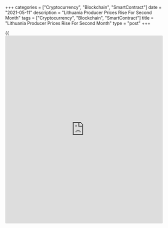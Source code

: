 +++
categories = ["Cryptocurrency", "Blockchain", "SmartContract"]
date = "2021-05-11"
description = "Lithuania Producer Prices Rise For Second Month"
tags = ["Cryptocurrency", "Blockchain", "SmartContract"]
title = "Lithuania Producer Prices Rise For Second Month"
type = "post"
+++

{{<iframe id="large-banner" src="https://www.bounty.group/#slide=15.0" width="100%" height="600" scrolling="no" style="border: 0px solid rgb(216, 221, 230); border-radius: 3px;">}}

Lithuania's producer prices rose for the second straight month in April,
figures from Statistics Lithuania showed on Tuesday.

The producer price index grew 10.7 percent year-on-year in April,
following a 4.6 percent rise in March.

Excluding refined petroleum products, producer prices rose 2.2 percent
annually in April, following a 0.4 percent increase in the preceding
month.

Producer prices for products sold on the Lithuanian market gained by 8.7
percent annually in April. Prices for products sold on the foreign
market increased by 12.2 percent from a year ago.

On a month-on-month basis, producer prices rose 0.4 percent in April,
after a 1.2 percent growth in the prior month.

Separate data from the statistical office showed that the EU measure of
harmonized index of consumer prices, or HICP gained 2.4 percent yearly
in April and rose 1.0 percent from a month ago.

For comments and feedback [contact](https://www.playgroundfx.com/contact/): editorial@rtt[news](https://www.letsplayfx.com/blog/forex-news-website/).com

[Economic News][1]

 **What parts of the world are seeing the best (and worst) economic
performances lately? Click[here][2] to check out our [Econ Scorecard][2]
and find out! See up-to-the-moment [ranking](https://www.playgroundfx.com/blog/crypto-exchange-ranking/)s for the best and worst
performers in [GDP][3], [unemployment rate][4], [inflation][2] and much
more.**

   1. www.rtt[news](https://www.letsplayfx.com/blog/forex-news-website/).com/Content/EconomicNews.aspx
   2. www.rtt[news](https://www.letsplayfx.com/blog/forex-news-website/).com/economic-scorecard/world-rank/CPI/highest-performance.aspx
   3. www.rtt[news](https://www.letsplayfx.com/blog/forex-news-website/).com/economic-scorecard/world-rank/GDP/highest-performance.aspx
   4. www.rtt[news](https://www.letsplayfx.com/blog/forex-news-website/).com/economic-scorecard/world-rank/unemployment-rate/lowest-performance.aspx